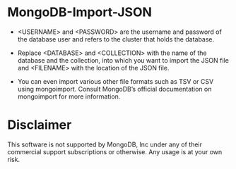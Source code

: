# MongoDB-Import-JSON

* \<USERNAME\> and \<PASSWORD\> are the username and password of the database user and <CLUSTER NAME> refers to the cluster that holds the database.

* Replace \<DATABASE\> and \<COLLECTION\> with the name of the database and the collection, into which you want to import the JSON file and \<FILENAME\> with the location of the JSON file.

* You can even import various other file formats such as TSV or CSV using mongoimport. Consult MongoDB’s official documentation on mongoimport for more information.
  
# Disclaimer
This software is not supported by MongoDB, Inc under any of their commercial support subscriptions or otherwise. Any usage is at your own risk.

